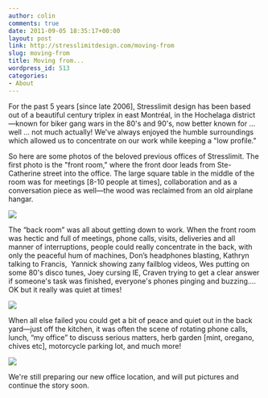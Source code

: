 ```yaml
---
author: colin
comments: true
date: 2011-09-05 18:35:17+00:00
layout: post
link: http://stresslimitdesign.com/moving-from
slug: moving-from
title: Moving from...
wordpress_id: 513
categories:
- About
---
```


For the past 5 years [since late 2006], Stresslimit design has been based out of a beautiful century triplex in east Montréal, in the Hochelaga district—known for biker gang wars in the 80's and 90's, now better known for ... well ... not much actually! We've always enjoyed the humble surroundings which allowed us to concentrate on our work while keeping a "low profile."

So here are some photos of the beloved previous offices of Stresslimit. The first photo is the "front room," where the front door leads from Ste-Catherine street into the office. The large square table in the middle of the room was for meetings [8-10 people at times], collaboration and as a conversation piece as well—the wood was reclaimed from an old airplane hangar.

![](/assets/uploads/2011/09/4831-front-1024x576.jpg)

The “back room” was all about getting down to work. When the front room was hectic and full of meetings, phone calls, visits, deliveries and all manner of interruptions, people could really concentrate in the back, with only the peaceful hum of machines, Don’s headphones blasting, Kathryn talking to Francis,  Yannick showing zany failblog videos, Wes putting on some 80's disco tunes, Joey cursing IE, Craven trying to get a clear answer if someone's task was finished, everyone's phones pinging and buzzing.... OK but it really was quiet at times!

<!-- more -->

![](/assets/uploads/2011/09/4831-back-674x379.jpg)

When all else failed you could get a bit of peace and quiet out in the back yard—just off the kitchen, it was often the scene of rotating phone calls, lunch, “my office” to discuss serious matters, herb garden [mint, oregano, chives etc], motorcycle parking lot, and much more!

![](/assets/uploads/2011/09/4831-yard-674x379.jpg)

We're still preparing our new office location, and will put pictures and continue the story soon.
